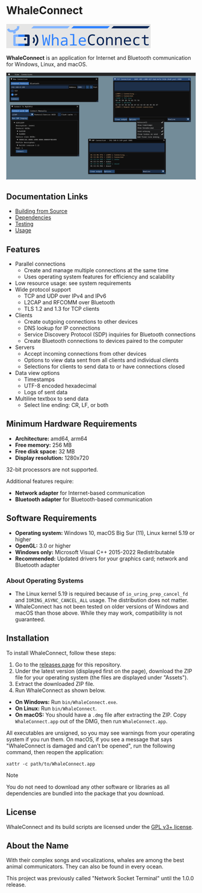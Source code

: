 # WhaleConnect

![Banner](img/banner.png)

**WhaleConnect** is an application for Internet and Bluetooth communication for Windows, Linux, and macOS.

![Screenshot](img/screenshot.png)

## Documentation Links

- [Building from Source](building.md)
- [Dependencies](dependencies.md)
- [Testing](testing.md)
- [Usage](usage.md)

## Features

- Parallel connections
  - Create and manage multiple connections at the same time
  - Uses operating system features for efficiency and scalability
- Low resource usage: see system requirements
- Wide protocol support
  - TCP and UDP over IPv4 and IPv6
  - L2CAP and RFCOMM over Bluetooth
  - TLS 1.2 and 1.3 for TCP clients
- Clients
  - Create outgoing connections to other devices
  - DNS lookup for IP connections
  - Service Discovery Protocol (SDP) inquiries for Bluetooth connections
  - Create Bluetooth connections to devices paired to the computer
- Servers
  - Accept incoming connections from other devices
  - Options to view data sent from all clients and individual clients
  - Selections for clients to send data to or have connections closed
- Data view options
  - Timestamps
  - UTF-8 encoded hexadecimal
  - Logs of sent data
- Multiline textbox to send data
  - Select line ending: CR, LF, or both

## Minimum Hardware Requirements

- **Architecture:** amd64, arm64
- **Free memory:** 256 MB
- **Free disk space:** 32 MB
- **Display resolution:** 1280x720

32-bit processors are not supported.

Additional features require:

- **Network adapter** for Internet-based communication
- **Bluetooth adapter** for Bluetooth-based communication

## Software Requirements

- **Operating system:** Windows 10, macOS Big Sur (11), Linux kernel 5.19 or higher
- **OpenGL:** 3.0 or higher
- **Windows only:** Microsoft Visual C++ 2015-2022 Redistributable
- **Recommended:** Updated drivers for your graphics card; network and Bluetooth adapter

### About Operating Systems

- The Linux kernel 5.19 is required because of `io_uring_prep_cancel_fd` and `IORING_ASYNC_CANCEL_ALL` usage. The distribution does not matter.
- WhaleConnect has not been tested on older versions of Windows and macOS than those above. While they may work, compatibility is not guaranteed.

## Installation

To install WhaleConnect, follow these steps:

1. Go to the [releases page](https://github.com/WhaleConnect/whaleconnect/releases) for this repository.
2. Under the latest version (displayed first on the page), download the ZIP file for your operating system (the files are displayed under "Assets").
3. Extract the downloaded ZIP file.
4. Run WhaleConnect as shown below.

- **On Windows:** Run `bin/WhaleConnect.exe`.
- **On Linux:** Run `bin/WhaleConnect`.
- **On macOS:** You should have a `.dmg` file after extracting the ZIP. Copy `WhaleConnect.app` out of the DMG, then run `WhaleConnect.app`.

All executables are unsigned, so you may see warnings from your operating system if you run them. On macOS, if you see a message that says "WhaleConnect is damaged and can't be opened", run the following command, then reopen the application:

```shell
xattr -c path/to/WhaleConnect.app
```

> [!NOTE]
> You do not need to download any other software or libraries as all dependencies are bundled into the package that you download.

## License

WhaleConnect and its build scripts are licensed under the [GPL v3+ license](../COPYING).

## About the Name

With their complex songs and vocalizations, whales are among the best animal communicators. They can also be found in every ocean.

This project was previously called "Network Socket Terminal" until the 1.0.0 release.
